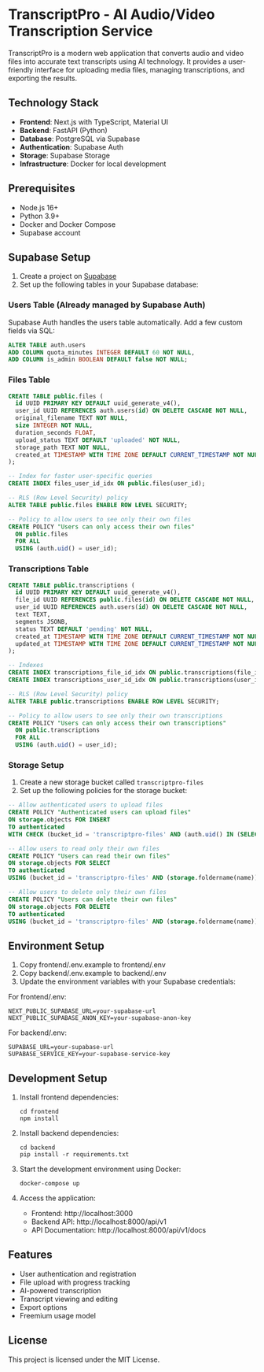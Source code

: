 # TranscriptPro - AI Audio/Video Transcription Service

TranscriptPro is a modern web application that converts audio and video files into accurate text transcripts using AI technology. It provides a user-friendly interface for uploading media files, managing transcriptions, and exporting the results.

## Technology Stack

- **Frontend**: Next.js with TypeScript, Material UI
- **Backend**: FastAPI (Python)
- **Database**: PostgreSQL via Supabase
- **Authentication**: Supabase Auth
- **Storage**: Supabase Storage
- **Infrastructure**: Docker for local development

## Prerequisites

- Node.js 16+
- Python 3.9+
- Docker and Docker Compose
- Supabase account

## Supabase Setup

1. Create a project on [Supabase](https://supabase.com/)
2. Set up the following tables in your Supabase database:

### Users Table (Already managed by Supabase Auth)

Supabase Auth handles the users table automatically. Add a few custom fields via SQL:

```sql
ALTER TABLE auth.users
ADD COLUMN quota_minutes INTEGER DEFAULT 60 NOT NULL,
ADD COLUMN is_admin BOOLEAN DEFAULT false NOT NULL;
```

### Files Table

```sql
CREATE TABLE public.files (
  id UUID PRIMARY KEY DEFAULT uuid_generate_v4(),
  user_id UUID REFERENCES auth.users(id) ON DELETE CASCADE NOT NULL,
  original_filename TEXT NOT NULL,
  size INTEGER NOT NULL,
  duration_seconds FLOAT,
  upload_status TEXT DEFAULT 'uploaded' NOT NULL,
  storage_path TEXT NOT NULL,
  created_at TIMESTAMP WITH TIME ZONE DEFAULT CURRENT_TIMESTAMP NOT NULL
);

-- Index for faster user-specific queries
CREATE INDEX files_user_id_idx ON public.files(user_id);

-- RLS (Row Level Security) policy
ALTER TABLE public.files ENABLE ROW LEVEL SECURITY;

-- Policy to allow users to see only their own files
CREATE POLICY "Users can only access their own files"
  ON public.files
  FOR ALL
  USING (auth.uid() = user_id);
```

### Transcriptions Table

```sql
CREATE TABLE public.transcriptions (
  id UUID PRIMARY KEY DEFAULT uuid_generate_v4(),
  file_id UUID REFERENCES public.files(id) ON DELETE CASCADE NOT NULL,
  user_id UUID REFERENCES auth.users(id) ON DELETE CASCADE NOT NULL,
  text TEXT,
  segments JSONB,
  status TEXT DEFAULT 'pending' NOT NULL,
  created_at TIMESTAMP WITH TIME ZONE DEFAULT CURRENT_TIMESTAMP NOT NULL,
  updated_at TIMESTAMP WITH TIME ZONE DEFAULT CURRENT_TIMESTAMP NOT NULL
);

-- Indexes
CREATE INDEX transcriptions_file_id_idx ON public.transcriptions(file_id);
CREATE INDEX transcriptions_user_id_idx ON public.transcriptions(user_id);

-- RLS (Row Level Security) policy
ALTER TABLE public.transcriptions ENABLE ROW LEVEL SECURITY;

-- Policy to allow users to see only their own transcriptions
CREATE POLICY "Users can only access their own transcriptions"
  ON public.transcriptions
  FOR ALL
  USING (auth.uid() = user_id);
```

### Storage Setup

1. Create a new storage bucket called `transcriptpro-files`
2. Set up the following policies for the storage bucket:

```sql
-- Allow authenticated users to upload files
CREATE POLICY "Authenticated users can upload files"
ON storage.objects FOR INSERT
TO authenticated
WITH CHECK (bucket_id = 'transcriptpro-files' AND (auth.uid() IN (SELECT id FROM auth.users)));

-- Allow users to read only their own files
CREATE POLICY "Users can read their own files"
ON storage.objects FOR SELECT
TO authenticated
USING (bucket_id = 'transcriptpro-files' AND (storage.foldername(name))[1] = auth.uid()::text);

-- Allow users to delete only their own files
CREATE POLICY "Users can delete their own files"
ON storage.objects FOR DELETE
TO authenticated
USING (bucket_id = 'transcriptpro-files' AND (storage.foldername(name))[1] = auth.uid()::text);
```

## Environment Setup

1. Copy frontend/.env.example to frontend/.env
2. Copy backend/.env.example to backend/.env
3. Update the environment variables with your Supabase credentials:

For frontend/.env:
```
NEXT_PUBLIC_SUPABASE_URL=your-supabase-url
NEXT_PUBLIC_SUPABASE_ANON_KEY=your-supabase-anon-key
```

For backend/.env:
```
SUPABASE_URL=your-supabase-url
SUPABASE_SERVICE_KEY=your-supabase-service-key
```

## Development Setup

1. Install frontend dependencies:
   ```
   cd frontend
   npm install
   ```

2. Install backend dependencies:
   ```
   cd backend
   pip install -r requirements.txt
   ```

3. Start the development environment using Docker:
   ```
   docker-compose up
   ```

4. Access the application:
   - Frontend: http://localhost:3000
   - Backend API: http://localhost:8000/api/v1
   - API Documentation: http://localhost:8000/api/v1/docs

## Features

- User authentication and registration
- File upload with progress tracking
- AI-powered transcription
- Transcript viewing and editing
- Export options
- Freemium usage model

## License

This project is licensed under the MIT License. 